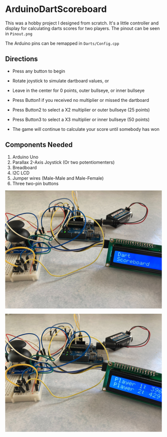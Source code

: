 # ArduinoDartScoreboard

This was a hobby project I designed from scratch. It's a little controller and display for calculating darts scores for two players. The pinout can be seen in `Pinout.png`


The Arduino pins can be remapped in `Darts/Config.cpp`

## Directions
* Press any button to begin
* Rotate joystick to simulate dartboard values, or 
* Leave in the center for 0 points, outer bullseye, or inner bullseye

* Press Button1 if you received no multiplier or missed the dartboard
* Press Button2 to select a X2 multiplier or outer bullseye (25 points)
* Press Button3 to select a X3 multiplier or inner bullseye (50 points)

* The game will continue to calculate your score until somebody has won



## Components Needed
1. Arduino Uno
2. Parallax 2-Axis Joystick (Or two potentiomenters)
3. Breadboard
4. I2C LCD
5. Jumper wires (Male-Male and Male-Female)
6. Three two-pin buttons

![Screenshot](DartPreview.jpg)

![Screenshot](DartPreview2.jpg)
